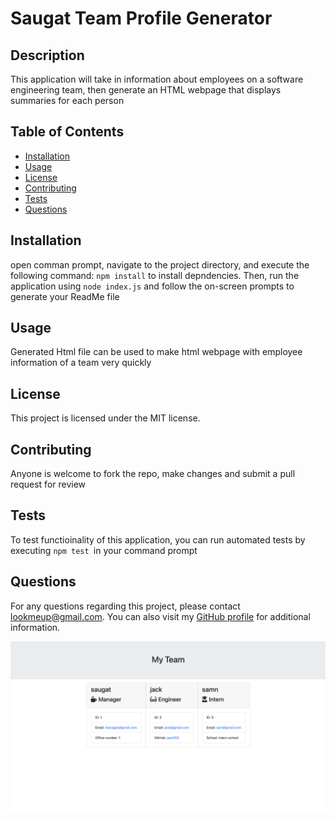 # Saugat Team Profile Generator

## Description
This  application will take in information about employees on a software engineering team, then generate an HTML webpage that displays summaries for each person

## Table of Contents
- [Installation](#installation)
- [Usage](#usage)
- [License](#license)
- [Contributing](#contributing)
- [Tests](#tests)
- [Questions](#questions)

## Installation
open comman prompt, navigate to the project directory, and execute the following command: `npm install` to install depndencies. Then, run the application using `node index.js` and follow the on-screen prompts to generate your ReadMe file

## Usage
Generated Html file can be used to make html webpage with employee information of a team very quickly

## License
This project is licensed under the MIT license.

## Contributing
Anyone is welcome to fork the repo, make changes and submit a pull request for review

## Tests
To test functioinality of this application, you can run automated tests by executing `npm test `in your command prompt

## Questions
For any questions regarding this project, please contact lookmeup@gmail.com. You can also visit my [GitHub profile](https://github.com/SaugatGurung20) for additional information.

![Screenshot](/IMAGES/Screenshot%202024-02-14%20at%2000.14.09.png)

